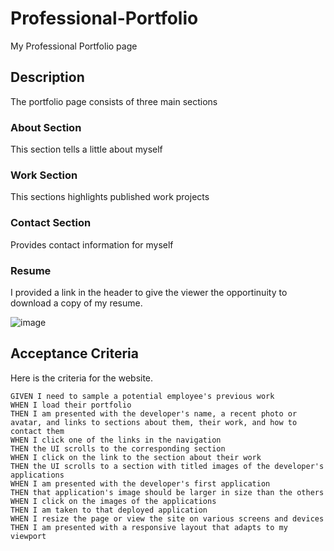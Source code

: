 # Professional-Portfolio
My Professional Portfolio page

## Description
The portfolio page consists of three main sections

### About Section
This section tells a little about myself

### Work Section
This sections highlights published work projects

### Contact Section
Provides contact information for myself

### Resume
I provided a link in the header to give the viewer the opportinuity to download a copy of my resume.


![image](https://user-images.githubusercontent.com/78440638/116813232-6c131500-ab2d-11eb-96c1-66c90f6433fb.png)


## Acceptance Criteria

Here is the criteria for the website.
```
GIVEN I need to sample a potential employee's previous work
WHEN I load their portfolio
THEN I am presented with the developer's name, a recent photo or avatar, and links to sections about them, their work, and how to contact them
WHEN I click one of the links in the navigation
THEN the UI scrolls to the corresponding section
WHEN I click on the link to the section about their work
THEN the UI scrolls to a section with titled images of the developer's applications
WHEN I am presented with the developer's first application
THEN that application's image should be larger in size than the others
WHEN I click on the images of the applications
THEN I am taken to that deployed application
WHEN I resize the page or view the site on various screens and devices
THEN I am presented with a responsive layout that adapts to my viewport
